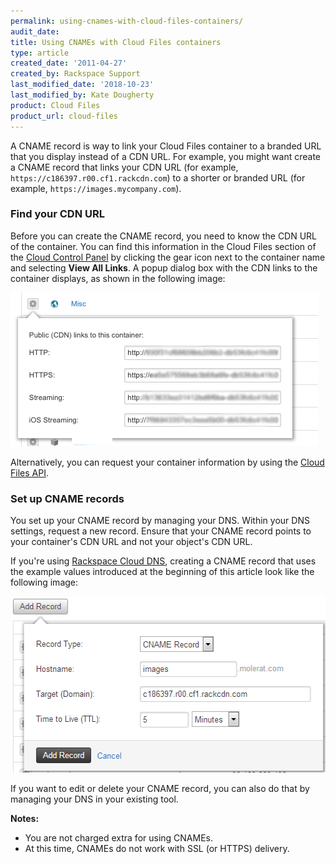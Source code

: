 ```yaml
---
permalink: using-cnames-with-cloud-files-containers/
audit_date:
title: Using CNAMEs with Cloud Files containers
type: article
created_date: '2011-04-27'
created_by: Rackspace Support
last_modified_date: '2018-10-23'
last_modified_by: Kate Dougherty
product: Cloud Files
product_url: cloud-files
---
```


A CNAME record is way to link your Cloud Files container to a branded
URL that you display instead of a CDN URL. For example, you might want
create a CNAME record that links your CDN URL (for example,
`https://c186397.r00.cf1.rackcdn.com`) to a shorter or branded URL (for
example, `https://images.mycompany.com`).

### Find your CDN URL

Before you can create the CNAME record, you need to know the CDN URL of
the container. You can find this information in the Cloud Files section of the
[Cloud Control Panel](https://login.rackspace.com/) by clicking the
gear icon next to the container name and selecting **View All Links**. A
popup dialog box with the CDN links to the container displays, as shown in the following image:

<img src="1080-2_2.png" width="492" height="246" />

Alternatively, you can request your container information by using the [Cloud
Files API](https://developer.rackspace.com/docs/cloud-files/v1/).

### Set up CNAME records

You set up your CNAME record by managing your DNS. Within your DNS
settings, request a new record. Ensure that your CNAME record points to
your container's CDN URL and not your object's CDN URL.

If you're using [Rackspace Cloud DNS](https://www.rackspace.com/cloud/dns),
creating a CNAME record that uses the example values introduced at the
beginning of this article look like the following image:

<img src="cnameadd.png" width="516" height="282" />

If you want to edit or delete your CNAME record, you can also do that by
managing your DNS in your existing tool.

**Notes:**

-   You are not charged extra for using CNAMEs.
-   At this time, CNAMEs do not work with SSL (or HTTPS) delivery.
